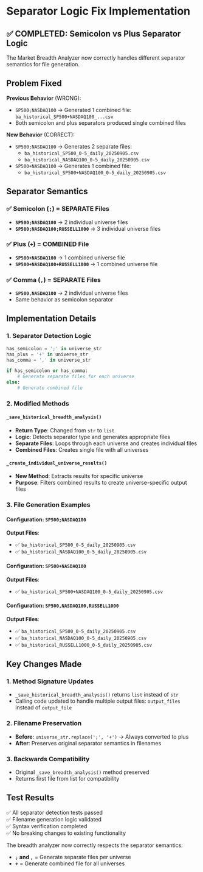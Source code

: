 # Separator Logic Fix Implementation

## ✅ COMPLETED: Semicolon vs Plus Separator Logic

The Market Breadth Analyzer now correctly handles different separator semantics for file generation.

## Problem Fixed

**Previous Behavior** (WRONG):
- `SP500;NASDAQ100` → Generated 1 combined file: `ba_historical_SP500+NASDAQ100_...csv`
- Both semicolon and plus separators produced single combined files

**New Behavior** (CORRECT):
- `SP500;NASDAQ100` → Generates 2 separate files: 
  - `ba_historical_SP500_0-5_daily_20250905.csv`
  - `ba_historical_NASDAQ100_0-5_daily_20250905.csv`
- `SP500+NASDAQ100` → Generates 1 combined file:
  - `ba_historical_SP500+NASDAQ100_0-5_daily_20250905.csv`

## Separator Semantics

### ✅ Semicolon (`;`) = SEPARATE Files
- **`SP500;NASDAQ100`** → 2 individual universe files
- **`SP500;NASDAQ100;RUSSELL1000`** → 3 individual universe files

### ✅ Plus (`+`) = COMBINED File  
- **`SP500+NASDAQ100`** → 1 combined universe file
- **`SP500+NASDAQ100+RUSSELL1000`** → 1 combined universe file

### ✅ Comma (`,`) = SEPARATE Files
- **`SP500,NASDAQ100`** → 2 individual universe files
- Same behavior as semicolon separator

## Implementation Details

### 1. **Separator Detection Logic**
```python
has_semicolon = ';' in universe_str
has_plus = '+' in universe_str  
has_comma = ',' in universe_str

if has_semicolon or has_comma:
    # Generate separate files for each universe
else:
    # Generate combined file
```

### 2. **Modified Methods**

#### `_save_historical_breadth_analysis()` 
- **Return Type**: Changed from `str` to `list`
- **Logic**: Detects separator type and generates appropriate files
- **Separate Files**: Loops through each universe and creates individual files
- **Combined Files**: Creates single file with all universes

#### `_create_individual_universe_results()`
- **New Method**: Extracts results for specific universe
- **Purpose**: Filters combined results to create universe-specific output files

### 3. **File Generation Examples**

#### Configuration: `SP500;NASDAQ100`
**Output Files**:
- ✅ `ba_historical_SP500_0-5_daily_20250905.csv`
- ✅ `ba_historical_NASDAQ100_0-5_daily_20250905.csv`

#### Configuration: `SP500+NASDAQ100`  
**Output Files**:
- ✅ `ba_historical_SP500+NASDAQ100_0-5_daily_20250905.csv`

#### Configuration: `SP500,NASDAQ100,RUSSELL1000`
**Output Files**:
- ✅ `ba_historical_SP500_0-5_daily_20250905.csv`
- ✅ `ba_historical_NASDAQ100_0-5_daily_20250905.csv` 
- ✅ `ba_historical_RUSSELL1000_0-5_daily_20250905.csv`

## Key Changes Made

### 1. **Method Signature Updates**
- `_save_historical_breadth_analysis()` returns `list` instead of `str`
- Calling code updated to handle multiple output files: `output_files` instead of `output_file`

### 2. **Filename Preservation**
- **Before**: `universe_str.replace(';', '+')` → Always converted to plus
- **After**: Preserves original separator semantics in filenames

### 3. **Backwards Compatibility**
- Original `_save_breadth_analysis()` method preserved
- Returns first file from list for compatibility

## Test Results

✅ All separator detection tests passed  
✅ Filename generation logic validated  
✅ Syntax verification completed  
✅ No breaking changes to existing functionality

The breadth analyzer now correctly respects the separator semantics:
- **`;` and `,`** = Generate separate files per universe
- **`+`** = Generate combined file for all universes